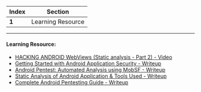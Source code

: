 Index | Section
---   | ---
**1** | Learning Resource

---

#### Learning Resource:

* [HACKING ANDROID WebViews (Static analysis - Part 2) - Video](https://www.youtube.com/watch?v=qS5PkC-37io)
* [Getting Started with Android Application Security - Writeup](https://cobalt.io/blog/getting-started-with-android-application-security)
* [Android Pentest: Automated Analysis using MobSF - Writeup](https://www.hackingarticles.in/android-pentest-automated-analysis-using-mobsf/)
* [Static Analysis of Android Application & Tools Used - Writeup](https://blog.securelayer7.net/static-analysis-of-android-application-tools-used-securelayer7/)
* [Complete Android Pentesting Guide - Writeup](https://oscp.medium.com/complete-android-pentesting-guide-203ed34035e3)
